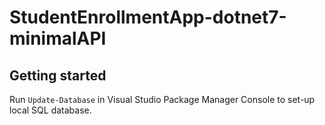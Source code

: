 # StudentEnrollmentApp-dotnet7-minimalAPI

## Getting started
Run ```Update-Database``` in Visual Studio Package Manager Console to set-up local SQL database.